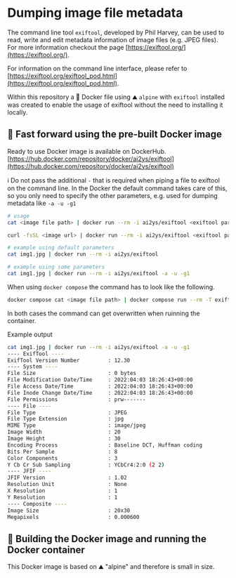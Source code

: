 # Dumping image file metadata
The command line tool `exiftool`, developed by Phil Harvey, can be used to read, write and edit metadata information of image files (e.g. JPEG files). 
For more information checkout the page [https://exiftool.org/](https://exiftool.org/). 

For information on the command line interface, please refer to [https://exiftool.org/exiftool_pod.html](https://exiftool.org/exiftool_pod.html).

Within this repository a 🐳 Docker file using ⛰️ `alpine` with `exiftool` installed was created to enable the usage of exiftool without the need to installing it locally.  

<!--
## 🐧 Installing `exiftool` on Ubuntu/Debian locally
```bash
sudo apt-get update
sudo apt-get install -y exiftool
```
--> 

## 🐳 Fast forward using the pre-built Docker image
Ready to use Docker image is available on DockerHub.
[https://hub.docker.com/repository/docker/ai2ys/exiftool](https://hub.docker.com/repository/docker/ai2ys/exiftool)

ℹ️ Do not pass the additional `-` that is required when piping a file to exiftool on the command line. In the Docker the default command takes care of this, so you only need to specify the other parameters, e.g. used for dumping metadata like `-a -u -g1` 

```bash
# usage
cat <image file path> | docker run --rm -i ai2ys/exiftool <exiftool parameters>

curl -fsSL <image url> | docker run --rm -i ai2ys/exiftool <exiftool parameters>

# example using default parameters
cat img1.jpg | docker run --rm -i ai2ys/exiftool

# example using some parameters
cat img1.jpg | docker run --rm -i ai2ys/exiftool -a -u -g1
```

When using `docker compose` the command has to look like the following.

```bash
docker compose cat <image file path> | docker compose run --rm -T exiftool <exiftool parameters>
```

In both cases the command can get overwritten when ruinning the container.

Example output
```bash
cat img1.jpg | docker run --rm -i ai2ys/exiftool -a -u -g1
---- ExifTool ----
ExifTool Version Number         : 12.30
---- System ----
File Size                       : 0 bytes
File Modification Date/Time     : 2022:04:03 18:26:43+00:00
File Access Date/Time           : 2022:04:03 18:26:43+00:00
File Inode Change Date/Time     : 2022:04:03 18:26:43+00:00
File Permissions                : prw-------
---- File ----
File Type                       : JPEG
File Type Extension             : jpg
MIME Type                       : image/jpeg
Image Width                     : 20
Image Height                    : 30
Encoding Process                : Baseline DCT, Huffman coding
Bits Per Sample                 : 8
Color Components                : 3
Y Cb Cr Sub Sampling            : YCbCr4:2:0 (2 2)
---- JFIF ----
JFIF Version                    : 1.02
Resolution Unit                 : None
X Resolution                    : 1
Y Resolution                    : 1
---- Composite ----
Image Size                      : 20x30
Megapixels                      : 0.000600
```

<!-- Tested on Linux and Windows (with WSL2). -->

## 🐳 Building the Docker image and running the Docker container
This Docker image is based on ⛰️ "alpine" and therefore is small in size.


